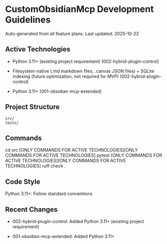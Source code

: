 # CustomObsidianMcp Development Guidelines

Auto-generated from all feature plans. Last updated: 2025-10-22

## Active Technologies
- Python 3.11+ (existing project requirement) (002-hybrid-plugin-control)
- Filesystem-native (.md markdown files, .canvas JSON files) + SQLite indexing (future optimization, not required for MVP) (002-hybrid-plugin-control)

- Python 3.11+ (001-obsidian-mcp-extended)

## Project Structure

```text
src/
tests/
```

## Commands

cd src [ONLY COMMANDS FOR ACTIVE TECHNOLOGIES][ONLY COMMANDS FOR ACTIVE TECHNOLOGIES] pytest [ONLY COMMANDS FOR ACTIVE TECHNOLOGIES][ONLY COMMANDS FOR ACTIVE TECHNOLOGIES] ruff check .

## Code Style

Python 3.11+: Follow standard conventions

## Recent Changes
- 002-hybrid-plugin-control: Added Python 3.11+ (existing project requirement)

- 001-obsidian-mcp-extended: Added Python 3.11+

<!-- MANUAL ADDITIONS START -->
<!-- MANUAL ADDITIONS END -->
